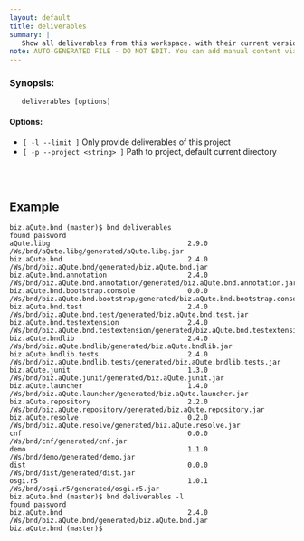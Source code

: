 ```yaml
---
layout: default
title: deliverables
summary: |
   Show all deliverables from this workspace. with their current version and path.
note: AUTO-GENERATED FILE - DO NOT EDIT. You can add manual content via same filename in _ext sub-folder. 
---
```


### Synopsis: 
	   deliverables [options] 

#### Options: 
- `[ -l --limit ]` Only provide deliverables of this project
- `[ -p --project <string> ]` Path to project, default current directory

<!-- Manual content from: ext/deliverables.md --><br /><br />

## Example 

	biz.aQute.bnd (master)$ bnd deliverables 
	found password 
	aQute.libg                                  2.9.0  /Ws/bnd/aQute.libg/generated/aQute.libg.jar
	biz.aQute.bnd                               2.4.0  /Ws/bnd/biz.aQute.bnd/generated/biz.aQute.bnd.jar
	biz.aQute.bnd.annotation                    2.4.0  /Ws/bnd/biz.aQute.bnd.annotation/generated/biz.aQute.bnd.annotation.jar
	biz.aQute.bnd.bootstrap.console             0.0.0  /Ws/bnd/biz.aQute.bnd.bootstrap/generated/biz.aQute.bnd.bootstrap.console.jar
	biz.aQute.bnd.test                          2.4.0  /Ws/bnd/biz.aQute.bnd.test/generated/biz.aQute.bnd.test.jar
	biz.aQute.bnd.testextension                 2.4.0  /Ws/bnd/biz.aQute.bnd.testextension/generated/biz.aQute.bnd.testextension.jar
	biz.aQute.bndlib                            2.4.0  /Ws/bnd/biz.aQute.bndlib/generated/biz.aQute.bndlib.jar
	biz.aQute.bndlib.tests                      2.4.0  /Ws/bnd/biz.aQute.bndlib.tests/generated/biz.aQute.bndlib.tests.jar
	biz.aQute.junit                             1.3.0  /Ws/bnd/biz.aQute.junit/generated/biz.aQute.junit.jar
	biz.aQute.launcher                          1.4.0  /Ws/bnd/biz.aQute.launcher/generated/biz.aQute.launcher.jar
	biz.aQute.repository                        2.2.0  /Ws/bnd/biz.aQute.repository/generated/biz.aQute.repository.jar
	biz.aQute.resolve                           0.2.0  /Ws/bnd/biz.aQute.resolve/generated/biz.aQute.resolve.jar
	cnf                                         0.0.0  /Ws/bnd/cnf/generated/cnf.jar
	demo                                        1.1.0  /Ws/bnd/demo/generated/demo.jar
	dist                                        0.0.0  /Ws/bnd/dist/generated/dist.jar
	osgi.r5                                     1.0.1  /Ws/bnd/osgi.r5/generated/osgi.r5.jar
	biz.aQute.bnd (master)$ bnd deliverables -l
	found password 
	biz.aQute.bnd                               2.4.0  /Ws/bnd/biz.aQute.bnd/generated/biz.aQute.bnd.jar
	biz.aQute.bnd (master)$ 
